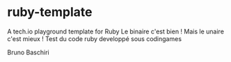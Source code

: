 # ruby-template
A tech.io playground template for Ruby
Le binaire c'est bien ! Mais le unaire c'est mieux !
Test du code ruby developpé sous codingames

Bruno Baschiri
